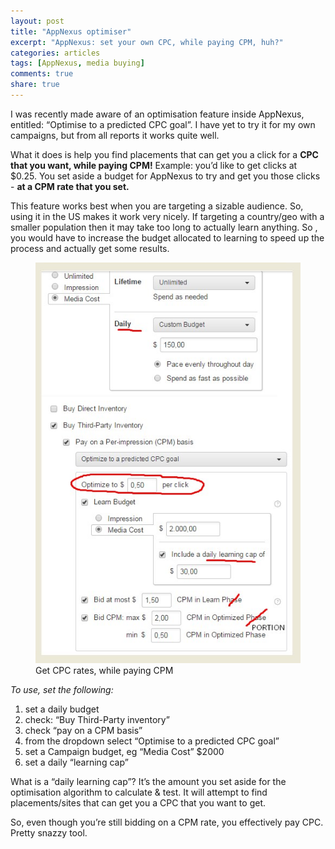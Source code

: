 ```yaml
---
layout: post
title: "AppNexus optimiser"
excerpt: "AppNexus: set your own CPC, while paying CPM, huh?"
categories: articles
tags: [AppNexus, media buying]
comments: true
share: true
---
```


I was recently made aware of an optimisation feature inside AppNexus, entitled: “Optimise to a predicted CPC goal”. I have yet to try it for my own campaigns, but from all reports it works quite well.

What it does is help you find placements that can get you a click for a **CPC that you want, while paying CPM!**
Example: you’d like to get clicks at $0.25. You set aside a budget for AppNexus to try and get you those clicks - **at a CPM rate that you set.**

This feature works best when you are targeting a sizable audience. So, using it in the US makes it work very nicely. If targeting a country/geo with a smaller population then it may take too long to actually learn anything.
So , you would have to increase the budget allocated to learning to speed up the process and actually get some results.


<figure>
	<img src="/images/cpc_target.jpg" alt="image">
	<figcaption>Get CPC rates, while paying CPM</figcaption>
</figure>

*To use, set the following:*
1. set a daily budget
2. check: “Buy Third-Party inventory”
3. check “pay on a CPM basis”
4. from the dropdown select “Optimise to a predicted CPC goal”
5. set a Campaign budget, eg “Media Cost” $2000
6. set a daily “learning cap”

What is a “daily learning cap”?
It’s the amount you set aside for the optimisation algorithm to calculate & test. It will attempt to find placements/sites that can get you a CPC that you want to get.

So, even though you’re still bidding on a CPM rate, you effectively pay CPC. Pretty snazzy tool.